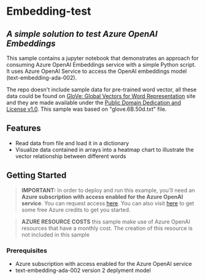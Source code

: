 # Embedding-test
## _A simple solution to test Azure OpenAI Embeddings_
This sample contains a jupyter notebook that demonstrates an approach for consuming Azure OpenAI Embeddings service with a simple Python script. It uses Azure OpenAI Service to access the OpenAI embeddings model (text-embedding-ada-002).

The repo doesn't include sample data for pre-trained word vector, all these data could be found on [GloVe: Global Vectors for Word Representation](https://nlp.stanford.edu/projects/glove/) site and they are made available under the [Public Domain Dedication and License v1.0](http://opendatacommons.org/licenses/pddl/). This sample was based on "glove.6B.50d.txt" file.

## Features

* Read data from file and load it in a dictionary
* Visualize data contained in arrays into a heatmap chart to illustrate the vector relationship between different words

## Getting Started

> **IMPORTANT:** In order to deploy and run this example, you'll need an **Azure subscription with access enabled for the Azure OpenAI service**. You can request access [here](https://aka.ms/oaiapply). You can also visit [here](https://azure.microsoft.com/free/cognitive-search/) to get some free Azure credits to get you started.

> **AZURE RESOURCE COSTS** this sample make use of Azure OpenAI resources that have a monthly cost. The creation of this resource is not included in this sample

### Prerequisites
* Azure subscription with access enabled for the Azure OpenAI service
* text-embedding-ada-002 version 2 deplyment model 
